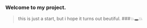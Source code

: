 ### Welcome to my project.
>this is just a start, but i hope it turns out beutiful.
###:boom::hole::boom:
